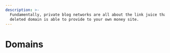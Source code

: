```yaml
---
description: >-
  Fundamentally, private blog networks are all about the link juice that a
  deleted domain is able to provide to your own money site.
---
```


# Domains

